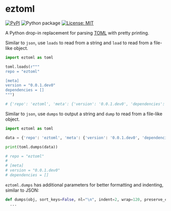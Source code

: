 # eztoml

[![PyPI](https://img.shields.io/pypi/v/eztoml.svg)](https://pypi.python.org/pypi/eztoml)
![Python package](https://github.com/rw-access/eztoml/workflows/Python%20package/badge.svg)
[![License: MIT](https://img.shields.io/badge/License-MIT-yellow.svg)](https://opensource.org/licenses/MIT)

A Python drop-in replacement for parsing [TOML](https://github.com/toml-lang/toml) with pretty printing.

Similar to `json`, use `loads` to read from a string and `load` to read from a file-like object.
```python
import eztoml as toml

toml.loads(r"""
repo = "eztoml"

[meta]
version = "0.0.1.dev0"
dependencies = []
""")

# {'repo': 'eztoml', 'meta': {'version': '0.0.1.dev0', 'dependencies': []}}
```

Similar to `json`, use `dumps` to output a string and `dump` to read from a file-like object.
```python
import eztoml as toml

data = {'repo': 'eztoml', 'meta': {'version': '0.0.1.dev0', 'dependencies': []}}

print(toml.dumps(data))

# repo = "eztoml"
#
# [meta]
# version = "0.0.1.dev0"
# dependencies = []
```

`eztoml.dumps` has additional parameters for better formatting and indenting, similar to JSON:
```python
def dumps(obj, sort_keys=False, nl="\n", indent=2, wrap=120, preserve_cr=False):
  ...
```